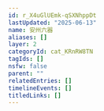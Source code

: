 ```yaml
---
id: r_X4uGlUEmk-qSXNhppDt
lastUpdated: "2025-06-13"
name: 安州六器
aliases: []
layer: 2
categoryId: cat_KRnRW8TN
tagIds: []
nsfw: false
parent: ""
relatedEntries: []
timelineEvents: []
titledLinks: []
---
```


